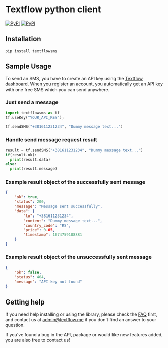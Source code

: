 # Textflow python client

[![PyPI](https://img.shields.io/pypi/v/textflowsms.svg)](https://pypi.python.org/pypi/textflowsms)
[![PyPI](https://img.shields.io/pypi/pyversions/textflowsms.svg)](https://pypi.python.org/pypi/textflowsms)

## Installation
`pip install textflowsms`

## Sample Usage

To send an SMS, you have to create an API key using the [Textflow dashboard](https://textflow.me/api). When you register an account, you automatically get an API key with one free SMS which you can send anywhere.

### Just send a message

```python
import textflowsms as tf
tf.useKey("YOUR_API_KEY");

tf.sendSMS("+381611231234", "Dummy message text...")
```

### Handle send message request result

```python
result = tf.sendSMS("+381611231234", "Dummy message text...")
if(result.ok):
  print(result.data)
else:
  print(result.message)
```

### Example result object of the successfully sent message

```json
{
    "ok": true,
    "status": 200,
    "message": "Message sent successfully",
    "data": {
        "to": "+381611231234",
        "content": "Dummy message text...",
        "country_code": "RS",
        "price": 0.05,
        "timestamp": 1674759108881
    }
}
```

### Example result object of the unsuccessfully sent message

```json
{
    "ok": false,
    "status": 404,
    "message": "API key not found"
}
```

## Getting help

If you need help installing or using the library, please check the [FAQ](https://textflow.me) first, and contact us at [admin@textflow.me](mailto://admin@textflow.me) if you don't find an answer to your question.

If you've found a bug in the API, package or would like new features added, you are also free to contact us!
